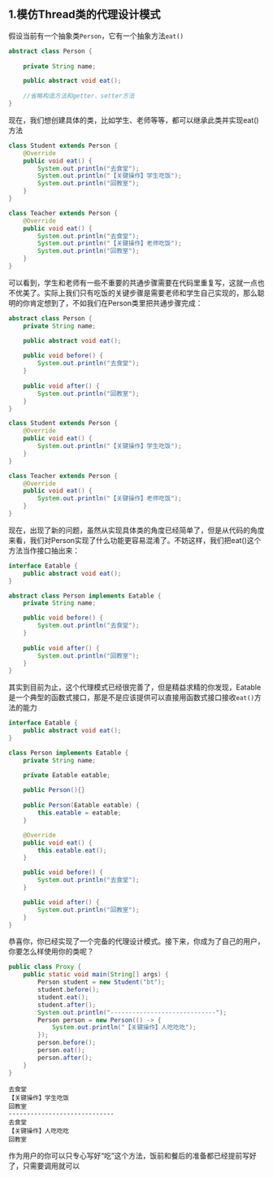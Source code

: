 ## 1.模仿Thread类的代理设计模式

​	假设当前有一个抽象类`Person`，它有一个抽象方法`eat()`

```java
abstract class Person {
 
    private String name;

    public abstract void eat();
  	
  	//省略构造方法和getter、setter方法
}
```

​	现在，我们想创建具体的类，比如学生、老师等等，都可以继承此类并实现eat()方法

```java
class Student extends Person {
    @Override
    public void eat() {
        System.out.println("去食堂");
        System.out.println("【关键操作】学生吃饭");
        System.out.println("回教室");
    }
}

class Teacher extends Person {
    @Override
    public void eat() {
        System.out.println("去食堂");
        System.out.println("【关键操作】老师吃饭");
        System.out.println("回教室");
    }
}
```



​	可以看到，学生和老师有一些不重要的共通步骤需要在代码里重复写，这就一点也不优美了。实际上我们只有吃饭的关键步骤是需要老师和学生自己实现的，那么聪明的你肯定想到了，不如我们在Person类里把共通步骤完成：

```java
abstract class Person {
    private String name;

    public abstract void eat();
  
  	public void before() {
      	System.out.println("去食堂");
    }
  
  	public void after() {
      	System.out.println("回教室");
    }
}

class Student extends Person {
    @Override
    public void eat() {
        System.out.println("【关键操作】学生吃饭");
    }
}

class Teacher extends Person {
    @Override
    public void eat() {
        System.out.println("【关键操作】老师吃饭");
    }
}
```



​	现在，出现了新的问题，虽然从实现具体类的角度已经简单了，但是从代码的角度来看，我们对Person实现了什么功能更容易混淆了。不妨这样，我们把eat()这个方法当作接口抽出来：

```java
interface Eatable {
    public abstract void eat();
}

abstract class Person implements Eatable {
    private String name;

  	public void before() {
      	System.out.println("去食堂");
    }
  
  	public void after() {
      	System.out.println("回教室");
    }
}
```



​	其实到目前为止，这个代理模式已经很完善了，但是精益求精的你发现，Eatable是一个典型的函数式接口，那是不是应该提供可以直接用函数式接口接收`eat()`方法的能力

```java
interface Eatable {
    public abstract void eat();
}

class Person implements Eatable {
    private String name;

    private Eatable eatable;
    
    public Person(){}
    
    public Person(Eatable eatable) {
        this.eatable = eatable;
    }

    @Override
    public void eat() {
        this.eatable.eat();
    }

    public void before() {
        System.out.println("去食堂");
    }

    public void after() {
        System.out.println("回教室");
    }
}
```



​	恭喜你，你已经实现了一个完备的代理设计模式。接下来，你成为了自己的用户，你要怎么样使用你的类呢？

```java	
public class Proxy {
    public static void main(String[] args) {
        Person student = new Student("bt");
        student.before();
        student.eat();
        student.after();
        System.out.println("-----------------------------");
        Person person = new Person(() -> {
            System.out.println("【关键操作】人吃吃吃");
        });
        person.before();
        person.eat();
        person.after();
    }
}
```

```
去食堂
【关键操作】学生吃饭
回教室
-----------------------------
去食堂
【关键操作】人吃吃吃
回教室
```

​	作为用户的你可以只专心写好“吃”这个方法，饭前和餐后的准备都已经提前写好了，只需要调用就可以





